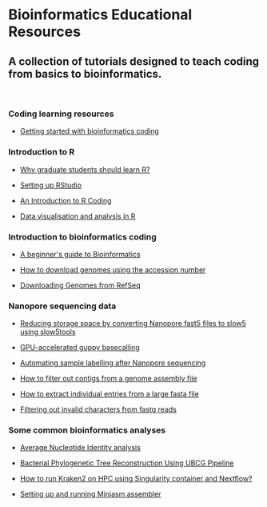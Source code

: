 # Bioinformatics Educational Resources



## A collection of tutorials designed to teach coding from basics to bioinformatics.


<br />



### Coding learning resources

- [Getting started with bioinformatics coding](https://github.com/asadprodhan/Getting-started-with-bioinformatics-coding)


### Introduction to R


- [Why graduate students should learn R?](https://github.com/asadprodhan/Why_graduate_students_should_learn_R)




- [Setting up RStudio](https://github.com/asadprodhan/Setting-up-R-Studio)


- [An Introduction to R Coding](https://github.com/asadprodhan/An-introduction-to-R-coding)

  
- [Data visualisation and analysis in R](https://github.com/asadprodhan/Data_Visualisation_and_Analysis_in_R)


### Introduction to bioinformatics coding


- [A beginner's guide to Bioinformatics](https://github.com/asadprodhan/A-beginner-s-guide-to-Bioinformatics)


- [How to download genomes using the accession number](https://github.com/asadprodhan/How-to-download-genomes-using-the-accession-number)

  
- [Downloading Genomes from RefSeq](https://github.com/asadprodhan/Downloading_genomes_from_RefSeq)



### Nanopore sequencing data


- [Reducing storage space by converting Nanopore fast5 files to slow5 using slow5tools](https://github.com/asadprodhan/Reducing-storage-space-by-converting-Nanopore-fast5-to-slow5-using-slow5tools)


- [GPU-accelerated guppy basecalling](https://github.com/asadprodhan/GPU-accelerated-guppy-basecalling)


- [Automating sample labelling after Nanopore sequencing](https://github.com/asadprodhan/Automating-sample-labelling-after-Nanopore-sequencing)


- [How to filter out contigs from a genome assembly file](https://github.com/asadprodhan/How-to-filter-contigs-from-a-genome-assembly)


- [How to extract individual entries from a large fasta file](https://github.com/asadprodhan/Fasta-file-splitted-into-individual-entries)


- [Filtering out invalid characters from fastq reads](https://github.com/asadprodhan/Filtering-out-invalid-characters-from-fastq-reads)


### Some common bioinformatics analyses


- [Average Nucleotide Identity analysis](https://github.com/asadprodhan/Average-Nucleotide-Identity-ANI-analysis)


- [Bacterial Phylogenetic Tree Reconstruction Using UBCG Pipeline](https://github.com/asadprodhan/Bacterial-phylogenetic-tree-reconstruction-using-UBCG-pipeline)


- [How to run Kraken2 on HPC using Singularity container and Nextflow?](https://github.com/asadprodhan/How-to-run-Kraken2-on-HPC-using-Singularity-container-and-Nextflow)


- [Setting up and running Miniasm assembler](https://github.com/asadprodhan/Setting-up-and-running-Miniasm-assembler)



<a name="headers"/>

<br />


